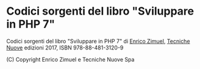 # Codici sorgenti del libro "Sviluppare in PHP 7"

Codici sorgenti del libro "Sviluppare in PHP 7" di [Enrico Zimuel](https://www.zimuel.it),
[Tecniche Nuove](http://www.tecnichenuove.com/) edizioni 2017, ISBN 978-88-481-3120-9

(C) Copyright Enrico Zimuel e Tecniche Nuove Spa
